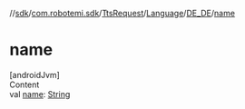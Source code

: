 //[sdk](../../../../../index.md)/[com.robotemi.sdk](../../../index.md)/[TtsRequest](../../index.md)/[Language](../index.md)/[DE_DE](index.md)/[name](name.md)



# name  
[androidJvm]  
Content  
val [name](name.md): [String](https://kotlinlang.org/api/latest/jvm/stdlib/kotlin/-string/index.html)  



